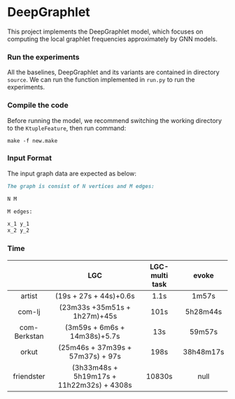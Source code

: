 # DeepGraphlet
This project implements the DeepGraphlet model, which focuses on computing the local graphlet frequencies approximately by GNN models.

### Run the experiments

All the baselines, DeepGraphlet and its variants are contained in directory `source`. We can run the function implemented in `run.py` to run the experiments.

### Compile the code

Before running the model, we recommend switching the working directory to the `KtupleFeature`, then run command:

```
make -f new.make
```

### Input Format 

The input graph data are expected as below:

```markdown
The graph is consist of N vertices and M edges: 

N M

M edges:

x_1 y_1
x_2 y_2

```

### Time

|                    |                    LGC                    | LGC-multi task|   evoke    |
| :----------------: | :---------------------------------------: | :-----------: | :--------: |
|       artist       |          (19s + 27s + 44s)+0.6s           |      1.1s     |   1m57s    |
|       com-lj       |       (23m33s +35m51s + 1h27m)+45s        |      101s     |  5h28m44s  |
|    com-Berkstan    |       (3m59s + 6m6s + 14m38s)+5.7s        |       13s     |   59m57s   |
|        orkut       |     (25m46s + 37m39s + 57m37s) + 97s      |      198s     |  38h48m17s |
|     friendster     | (3h33m48s + 5h19m17s + 11h22m32s) + 4308s |     10830s    |    null    |
